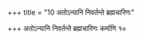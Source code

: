 +++
title = "10 अतोऽन्यानि निवर्तन्ते ब्रह्मचारिणः"

+++
अतोऽन्यानि निवर्तन्ते ब्रह्मचारिणः कर्माणि १०